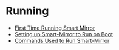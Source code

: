 # Running


   * [First Time Running Smart Mirror](first_time_running_smart_mirror.md)
   * [Setting up Smart-Mirror to Run on Boot](setting_up_smart-mirror_to_run_on_boot.md)
   * [Commands Used to Run Smart-Mirror](commands_used_to_run_smart-mirror.md)
